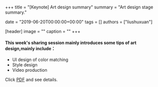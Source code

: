 +++
title = "[Keynote] Art design summary"
summary = "Art design stage summary."

date = "2019-06-20T00:00:00+00:00"
tags = []
authors = ["liushuxuan"]

[header]
image = ""
caption = ""
+++
#### This week's sharing session mainly introduces some tips of art design,mainly include：
- UI design of color matching
- Style design
- Video production

Click [PDF](https://eyrie.coden.hk/space/?path=/c422/weekly-keynote/2019-06-20-liushuxuan/0620工作室分享-刘书璇.pdf) and see details.
